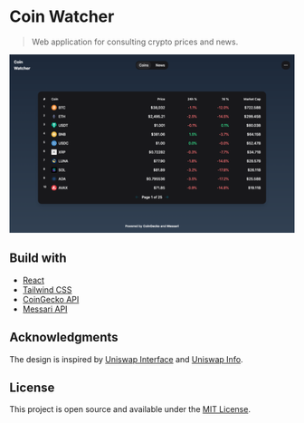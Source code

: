 # Coin Watcher

> Web application for consulting crypto prices and news.

![](./screenshots/screenshot-dark.png)

## Build with

- [React](https://reactjs.org/)
- [Tailwind CSS](https://tailwindcss.com/)
- [CoinGecko API](https://www.coingecko.com/en/api)
- [Messari API](https://messari.io/api)

## Acknowledgments

The design is inspired by [Uniswap Interface](https://app.uniswap.org/) and [Uniswap Info](https://info.uniswap.org/).

## License

This project is open source and available under the [MIT License](LICENSE).
